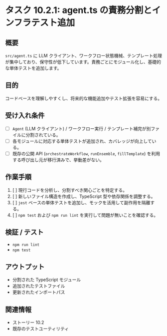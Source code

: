 # タスク 10.2.1: agent.ts の責務分割とインフラテスト追加

## 概要
`src/agent.ts` に LLM クライアント、ワークフロー状態機械、テンプレート処理が集中しており、保守性が低下しています。責務ごとにモジュール化し、基礎的な単体テストを追加します。

## 目的
コードベースを理解しやすくし、将来的な機能追加やテスト拡張を容易にする。

## 受け入れ条件
- [ ] `Agent` (LLM クライアント) / ワークフロー実行 / テンプレート補完が別ファイルに分割されている。
- [ ] 各モジュールに対応する単体テストが追加され、カバレッジが向上している。
- [ ] 既存の公開 API (`orchestrateWorkflow`, `runEnsemble`, `fillTemplate`) を利用する呼び出し元が移行済みで、挙動差がない。

## 作業手順
1. [ ] 現行コードを分析し、分割すべき関心ごとを特定する。
2. [ ] 新しいファイル構造を作成し、TypeScript 型や依存関係を調整する。
3. [ ] `jest` ベースの単体テストを追加し、モックを活用して副作用を隔離する。
4. [ ] `npm test` および `npm run lint` を実行して問題が無いことを確認する。

## 検証 / テスト
- `npm run lint`
- `npm test`

## アウトプット
- 分割された TypeScript モジュール
- 追加されたテストファイル
- 更新されたインポートパス

## 関連情報
- ストーリー 10.2
- 既存のテストユーティリティ
